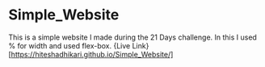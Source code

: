 # Simple_Website
This is a simple website I made during the 21 Days challenge.
In this I used % for width and used flex-box.
{Live Link}[https://hiteshadhikari.github.io/Simple_Website/]
